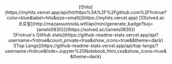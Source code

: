 <div align="center">
[![hits](https://myhits.vercel.app/api/hit/https%3A%2F%2Fgithub.com%2Ffrotrue?color=blue&label=hits&size=small)](https://myhits.vercel.app)
[![Solved.ac
프로필](http://mazassumnida.wtf/api/mini/generate_badge?boj={anwls0830})](https://solved.ac/{anwls0830})
<br>
![Frotrue's GitHub stats](https://github-readme-stats.vercel.app/api?username=frotrue&count_private=true&show_icons=true&&theme=dack)
<br>
![Top Langs](https://github-readme-stats.vercel.app/api/top-langs/?username=frotrue&hide=Jupyter%20Notebook,html,css&show_icons=true&&theme=dack)
</div>
